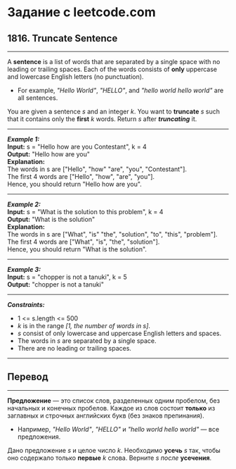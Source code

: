 # Задание с leetcode.com
## 1816. Truncate Sentence

---

A **sentence** is a list of words that are separated by a single space with no leading or trailing spaces. Each of the words consists of **only** uppercase and lowercase English letters (no punctuation).

- For example, *"Hello World"*, *"HELLO"*, and *"hello world hello world"* are all sentences.
  
You are given a sentence *s*​​​​​​ and an integer *k*​​​​​​. You want to **truncate** *s​​​* such that it contains only the **first** *k*​​​​​​ words. Return *s​​​​* after ***truncating*** it.

---

***Example 1:***</br>
**Input:** s = "Hello how are you Contestant", k = 4</br>
**Output:** "Hello how are you"</br>
**Explanation:** </br>
The words in s are ["Hello", "how" "are", "you", "Contestant"].</br>
The first 4 words are ["Hello", "how", "are", "you"].</br>
Hence, you should return "Hello how are you".</br>

---

***Example 2:***</br>
**Input:** s = "What is the solution to this problem", k = 4</br>
**Output:** "What is the solution"</br>
**Explanation:** </br>
The words in s are ["What", "is" "the", "solution", "to", "this", "problem"].</br>
The first 4 words are ["What", "is", "the", "solution"].</br>
Hence, you should return "What is the solution".</br>

---

***Example 3:***</br>
**Input:** s = "chopper is not a tanuki", k = 5</br>
**Output:** "chopper is not a tanuki"</br>

---

***Constraints:***</br>
- 1 <= s.length <= 500</br>
- *k* is in the range *[1, the number of words in s]*.</br>
- *s* consist of only lowercase and uppercase English letters and spaces.</br>
- The words in *s* are separated by a single space.</br>
- There are no leading or trailing spaces.</br>
  
---

## Перевод

---

**Предложение** — это список слов, разделенных одним пробелом, без начальных и конечных пробелов. Каждое из слов состоит **только** из заглавных и строчных английских букв (без знаков препинания).

- Например, *"Hello World"*, *"HELLO"* и *"hello world hello world"* — все предложения.

Дано предложение *s* и целое число *k*. Необходимо **усечь** *s* так, чтобы оно содержало только **первые** *k* слова. Верните *s после* **усечения**.
